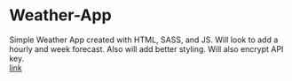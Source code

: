 # Weather-App
Simple Weather App created with HTML, SASS, and JS.
Will look to add a hourly and week forecast. Also will add better styling. Will also encrypt API key.   
[link](https://spookyflame10.github.io/Weather-App/)